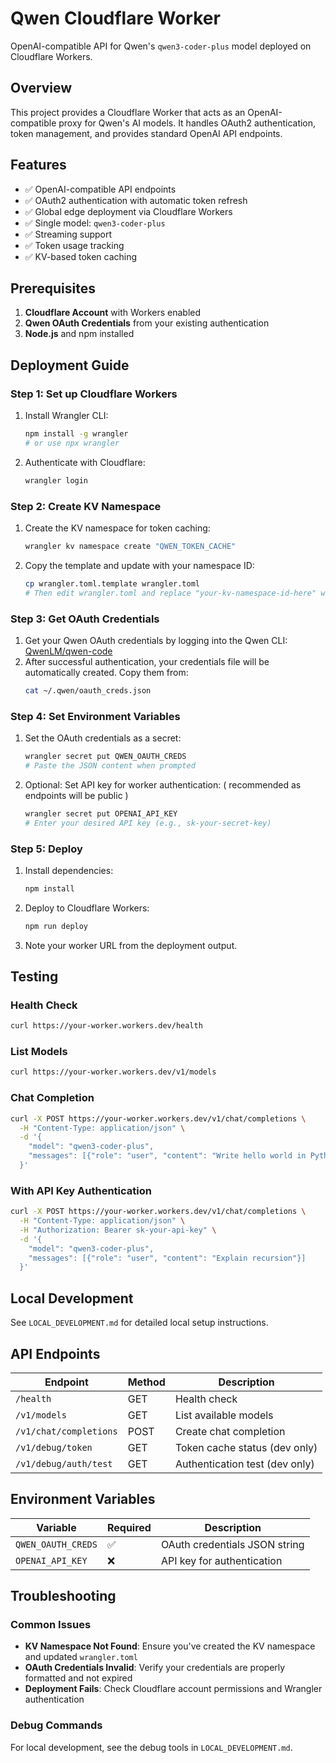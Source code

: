 # Qwen Cloudflare Worker

OpenAI-compatible API for Qwen's `qwen3-coder-plus` model deployed on Cloudflare Workers.

## Overview

This project provides a Cloudflare Worker that acts as an OpenAI-compatible proxy for Qwen's AI models. It handles OAuth2 authentication, token management, and provides standard OpenAI API endpoints.

## Features

- ✅ OpenAI-compatible API endpoints
- ✅ OAuth2 authentication with automatic token refresh
- ✅ Global edge deployment via Cloudflare Workers
- ✅ Single model: `qwen3-coder-plus`
- ✅ Streaming support
- ✅ Token usage tracking
- ✅ KV-based token caching

## Prerequisites

1. **Cloudflare Account** with Workers enabled
2. **Qwen OAuth Credentials** from your existing authentication
3. **Node.js** and npm installed

## Deployment Guide

### Step 1: Set up Cloudflare Workers

1. Install Wrangler CLI:
   ```bash
   npm install -g wrangler
   # or use npx wrangler
   ```

2. Authenticate with Cloudflare:
   ```bash
   wrangler login
   ```

### Step 2: Create KV Namespace

1. Create the KV namespace for token caching:
   ```bash
   wrangler kv namespace create "QWEN_TOKEN_CACHE"
   ```

2. Copy the template and update with your namespace ID:
   ```bash
   cp wrangler.toml.template wrangler.toml
   # Then edit wrangler.toml and replace "your-kv-namespace-id-here" with the actual ID
   ```

### Step 3: Get OAuth Credentials

1. Get your Qwen OAuth credentials by logging into the Qwen CLI: [QwenLM/qwen-code](https://github.com/QwenLM/qwen-code)
2. After successful authentication, your credentials file will be automatically created. Copy them from:
   ```bash
   cat ~/.qwen/oauth_creds.json
   ```

### Step 4: Set Environment Variables

1. Set the OAuth credentials as a secret:
   ```bash
   wrangler secret put QWEN_OAUTH_CREDS
   # Paste the JSON content when prompted
   ```

2. Optional: Set API key for worker authentication: ( recommended as endpoints will be public )
   ```bash
   wrangler secret put OPENAI_API_KEY
   # Enter your desired API key (e.g., sk-your-secret-key)
   ```

### Step 5: Deploy

1. Install dependencies:
   ```bash
   npm install
   ```

2. Deploy to Cloudflare Workers:
   ```bash
   npm run deploy
   ```

3. Note your worker URL from the deployment output.

## Testing

### Health Check
```bash
curl https://your-worker.workers.dev/health
```

### List Models
```bash
curl https://your-worker.workers.dev/v1/models
```

### Chat Completion
```bash
curl -X POST https://your-worker.workers.dev/v1/chat/completions \
  -H "Content-Type: application/json" \
  -d '{
    "model": "qwen3-coder-plus",
    "messages": [{"role": "user", "content": "Write hello world in Python"}]
  }'
```

### With API Key Authentication
```bash
curl -X POST https://your-worker.workers.dev/v1/chat/completions \
  -H "Content-Type: application/json" \
  -H "Authorization: Bearer sk-your-api-key" \
  -d '{
    "model": "qwen3-coder-plus",
    "messages": [{"role": "user", "content": "Explain recursion"}]
  }'
```

## Local Development

See `LOCAL_DEVELOPMENT.md` for detailed local setup instructions.

## API Endpoints

| Endpoint | Method | Description |
|----------|--------|-------------|
| `/health` | GET | Health check |
| `/v1/models` | GET | List available models |
| `/v1/chat/completions` | POST | Create chat completion |
| `/v1/debug/token` | GET | Token cache status (dev only) |
| `/v1/debug/auth/test` | GET | Authentication test (dev only) |

## Environment Variables

| Variable | Required | Description |
|----------|----------|-------------|
| `QWEN_OAUTH_CREDS` | ✅ | OAuth credentials JSON string |
| `OPENAI_API_KEY` | ❌ | API key for authentication |

## Troubleshooting

### Common Issues

- **KV Namespace Not Found**: Ensure you've created the KV namespace and updated `wrangler.toml`
- **OAuth Credentials Invalid**: Verify your credentials are properly formatted and not expired
- **Deployment Fails**: Check Cloudflare account permissions and Wrangler authentication

### Debug Commands

For local development, see the debug tools in `LOCAL_DEVELOPMENT.md`.
